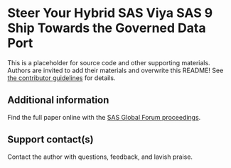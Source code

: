# Steer Your Hybrid SAS Viya SAS 9 Ship Towards the Governed Data Port                                        

This is a placeholder for source code and other supporting materials.  Authors are invited to add their materials and overwrite this README! See [the contributor guidelines](../../CONTRIBUTING.md) for details. 

## Additional information

Find the full paper online with the [SAS Global Forum proceedings](https://www.sas.com/en_us/events/sas-global-forum/program/proceedings.html).

## Support contact(s)

Contact the author with questions, feedback, and lavish praise.                                                                                                                                                                                                                                                                                                                                                                                                                                  

